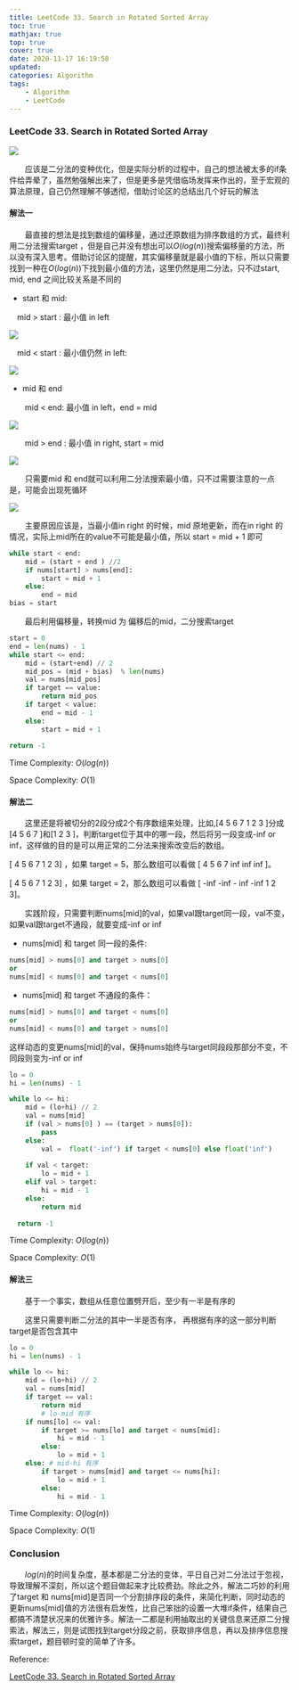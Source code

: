```yaml
---
title: LeetCode 33. Search in Rotated Sorted Array
toc: true
mathjax: true
top: true
cover: true
date: 2020-11-17 16:19:58
updated:
categories: Algorithm
tags:
	- Algorithm
	- LeetCode
---
```


### LeetCode 33. Search in Rotated Sorted Array

![](img1.png)

　　应该是二分法的变种优化，但是实际分析的过程中，自己的想法被太多的if条件给弄晕了，虽然勉强解出来了，但是更多是凭借临场发挥来作出的，至于宏观的算法原理，自己仍然理解不够透彻，借助讨论区的总结出几个好玩的解法

#### 解法一

　　最直接的想法是找到数组的偏移量，通过还原数组为排序数组的方式，最终利用二分法搜索target ，但是自己并没有想出可以$O(log(n))$搜索偏移量的方法，所以没有深入思考。借助讨论区的提醒，其实偏移量就是最小值的下标，所以只需要找到一种在$O(log(n))$下找到最小值的方法，这里仍然是用二分法，只不过start, mid, end 之间比较关系是不同的

- start 和 mid:

　mid > start : 最小值 in left

![](img3.jpg)

　mid < start : 最小值仍然 in left:

![](img2.jpg)

- mid 和 end

　　mid < end: 最小值 in left，end = mid

![](img6.jpg)

　　mid > end : 最小值 in right, start = mid

![](img7.jpg)

　　只需要mid 和 end就可以利用二分法搜索最小值，只不过需要注意的一点是，可能会出现死循环

![](img8.jpg)

　　主要原因应该是，当最小值in right 的时候，mid 原地更新，而在in right 的情况，实际上mid所在的value不可能是最小值，所以 start = mid + 1 即可

```python
while start < end:
	mid = (start + end ) //2
	if nums[start] > nums[end]:
		start = mid + 1
	else:
		end = mid
bias = start
```

　　最后利用偏移量，转换mid 为 偏移后的mid，二分搜索target

```python
start = 0
end = len(nums) - 1
while start <= end:
	mid = (start+end) // 2
	mid_pos = (mid + bias) 	% len(nums)
	val = nums[mid_pos]
	if target == value:
		return mid_pos
	if target < value:
		end = mid - 1
	else:
		start = mid + 1
    
return -1
```



Time Complexity: $O(log(n))$

Space Complexity: $O(1)$

#### 解法二

　　这里还是将被切分的2段分成2个有序数组来处理，比如,[4 5 6 7 1 2 3 ]分成 [4 5 6 7 ]和[1 2 3 ]，判断target位于其中的哪一段，然后将另一段变成-inf or inf，这样做的目的是可以用正常的二分法来搜索改变后的数组。

[ 4 5 6 7 1 2 3] ，如果 target = 5，那么数组可以看做 [ 4 5 6 7 inf inf inf ]。

[ 4 5 6 7 1 2 3] ，如果 target = 2，那么数组可以看做 [ -inf -inf - inf -inf 1 2 3]。

　　实践阶段，只需要判断nums[mid]的val，如果val跟target同一段，val不变，如果val跟target不通段，就要变成-inf or inf

- nums[mid] 和 target 同一段的条件: 

```python
nums[mid] > nums[0] and target > nums[0]
or
nums[mid] < nums[0] and target < nums[0]
```



- nums[mid] 和 target 不通段的条件：

```python
nums[mid] > nums[0] and target < nums[0]
or
nums[mid] < nums[0] and target > nums[0]
```

这样动态的变更nums[mid]的val，保持nums始终与target同段段那部分不变，不同段则变为-inf or inf

```python
lo = 0
hi = len(nums) - 1

while lo <= hi:
	mid = (lo+hi) // 2
	val = nums[mid]
	if (val > nums[0] ) == (target > nums[0]):
		pass
	else:
		val =  float('-inf') if target < nums[0] else float('inf')
   
	if val < target:
		lo = mid + 1
	elif val > target:
		hi = mid - 1
	else:
		return mid
      
  return -1
```

Time Complexity: $O(log(n))$

Space Complexity: $O(1)$

#### 解法三

　　基于一个事实，数组从任意位置劈开后，至少有一半是有序的

　　这里只需要判断二分法的其中一半是否有序， 再根据有序的这一部分判断target是否包含其中

```python
lo = 0
hi = len(nums) - 1

while lo <= hi:
	mid = (lo+hi) // 2
	val = nums[mid]
	if target == val:
		return mid
		# lo-mid 有序
	if nums[lo] <= val:
		if target >= nums[lo] and target < nums[mid]:
			hi = mid - 1
		else:
			lo = mid + 1
	else: # mid-hi 有序
		if target > nums[mid] and target <= nums[hi]:
			lo = mid + 1
		else:
			hi = mid - 1
```

Time Complexity: $O(log(n))$

Space Complexity: $O(1)$



### Conclusion

　　$log(n)$的时间复杂度，基本都是二分法的变体，平日自己对二分法过于忽视，导致理解不深刻，所以这个题目做起来才比较费劲。除此之外，解法二巧妙的利用了target 和 nums[mid]是否同一个分割排序段的条件，来简化判断，同时动态的更新nums[mid]值的方法很有启发性，比自己笨拙的设置一大堆if条件，结果自己都搞不清楚状况来的优雅许多。解法一二都是利用抽取出的关键信息来还原二分搜索法，解法三，则是试图找到target分段之前，获取排序信息，再以及排序信息搜索target，题目顿时变的简单了许多。



Reference:

[LeetCode 33. Search in Rotated Sorted Array](https://leetcode.wang/leetCode-33-Search-in-Rotated-Sorted-Array.html)

